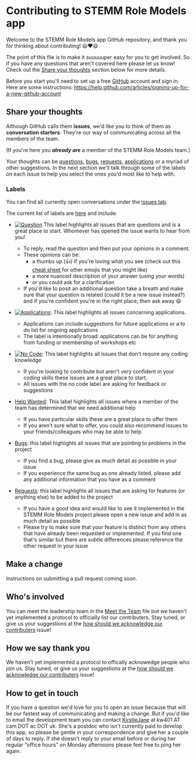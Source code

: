 # Contributing to STEMM Role Models app

Welcome to the STEMM Role Models app GitHub repository, and thank you for thinking about contributing! :smiley::heart::smiley:

The point of this file is to make it suuuuuper easy for you to get involved. So if you have any questions that aren't covered here please let us know! Check out the [Share your thoughts](#share-your-thoughts) section below for more details.

Before you start you'll need to set up a free [GitHub][link_github] account and sign in. Here are some instructions: https://help.github.com/articles/signing-up-for-a-new-github-account

## Share your thoughts

Although GitHub calls them **issues**, we'd like you to think of them as **conversation starters**. They're our way of communicating across all the members of the team.

(If you're here you ***already are*** a member of the STEMM Role Models team.)

Your thoughts can be [questions][link_question], [bugs][link_bugs], [requests][link_requests], [applications][link_applications] or a myriad of other suggestions. In the next section we'll talk through some of the labels on each issue to help you select the ones you'd most like to help with.

### Labels

You can find all currently open conversations under the [issues tab][link_issues].

The current list of labels are [here][link_labels] and include:

* [![Question](https://img.shields.io/badge/label-question-d4c5f9.svg)][link_question] This label highlights all issues that are questions and is a great place to start. Whomever has opened the issue wants to hear from you! 
  * To reply, read the question and then put your opinions in a comment.
  * These opinions can be:
    * a thumbs up (:thumbsup:) if you're loving what you see (check out this [cheat sheet][link_emojis] for other emojis that you might like)
    * a more nuanced description of your answer (using your words)
    * or you could ask for a clarification
  * If you'd like to posit an additional question take a breath and make sure that your question is related (could it be a new issue instead?) and if you're confident you're in the right place, then ask away :smiley:

* [![Applications](https://img.shields.io/badge/label-applications-d4c5f9.svg)][link_applications]: This label highlights all issues concerning applications.
  * Applications can include suggestions for future applications or a to do list for ongoing applications
  * The label is intentionally broad: applications can be for anything from funding or membership of workshops etc

* [![No Code](https://img.shields.io/badge/label-no%20code-d4c5f9.svg)][link_nocode]: This label highlights all issues that don't require any coding knowledge
  * If you're looking to contribute but aren't very confident in your coding skills these issues are a great place to start.
  * All issues with the no code label are asking for feedback or suggestions

* [Help Wanted][link_helpwanted]: This label highlights all issues where a member of the team has determined that we need additional help
  * If you have particular skills these are a great place to offer them
  * If you aren't sure what to offer, you could also recommend issues to your friends/colleagues who may be able to help
  
* [Bugs][link_bugs]: this label highlights all issues that are pointing to problems in the project
  * If you find a bug, please give as much detail as possible in your issue
  * If you experience the same bug as one already listed, please add any additional information that you have as a comment

* [Requests][link_requests]: this label highlights all issues that are asking for features (or anything else) to be added to the project
  * If you have a good idea and would like to see it implemented in the STEMM Role Models project please open a new issue and add in as much detail as possible
  * Please try to make sure that your feature is distinct from any others that have already been requested or implemented. If you find one that's similar but there are subtle differences please reference the other request in your issue

## Make a change

Instructions on submitting a pull request coming soon.

## Who's involved

You can meet the leadership team in the [Meet the Team][link_meettheteam] file but we haven't yet implemented a protocol to officially list our contributers. Stay tuned, or give us your suggestions at the [how should we acknowledge our contributers][link_howacknowledge] issue!

## How we say thank you

We haven't yet implemented a protocol to offically acknowedge people who join us. Stay tuned, or give us your suggestions at the [how should we acknowledge our contributers][link_howacknowledge] issue!

## How to get in touch

If you have a question we'd love for you to open an issue because that will be our fastest way of communicating and making a change. But if you'd like to email the development team you can contact [KirstieJane](https://github.com/KirstieJane) at kw401 AT cam DOT ac DOT uk. She's a postdoc who isn't currently paid to develop this app, so please be gentle in your correspondence and give her a couple of days to reply. If she doesn't reply to your email before or during her regular "office hours" on Monday afternoons please feel free to ping her again.

[link_github]: https://github.com/
[link_issues]: https://github.com/KirstieJane/STEMMRoleModels/issues
[link_labels]: https://github.com/KirstieJane/STEMMRoleModels/labels
[link_applications]: https://github.com/KirstieJane/STEMMRoleModels/labels/applications
[link_question]: https://github.com/KirstieJane/STEMMRoleModels/labels/question
[link_nocode]: https://github.com/KirstieJane/STEMMRoleModels/labels/no%20code
[link_helpwanted]: https://github.com/KirstieJane/STEMMRoleModels/labels/help%20wanted
[link_bugs]: https://github.com/KirstieJane/STEMMRoleModels/labels/bug
[link_requests]: https://github.com/KirstieJane/STEMMRoleModels/labels/requests

[link_emojis]: http://www.emoji-cheat-sheet.com/
[link_meettheteam]: https://github.com/KirstieJane/STEMMRoleModels/blob/master/MeetTheTeam.md
[link_howacknowledge]: https://github.com/KirstieJane/STEMMRoleModels/issues/10
